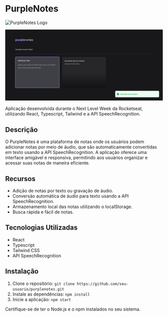# PurpleNotes 
![PurpleNotes Logo](./path/to/logo.png)

![Print](print.png)

Aplicação desenvolvida durante o Next Level Week da Rocketseat, utilizando React, Typescript, Tailwind e a API SpeechRecognition.

## Descrição

O PurpleNotes é uma plataforma de notas onde os usuários podem adicionar notas por meio de áudio, que são automaticamente convertidas em texto usando a API SpeechRecognition. A aplicação oferece uma interface amigável e responsiva, permitindo aos usuários organizar e acessar suas notas de maneira eficiente.

## Recursos

- Adição de notas por texto ou gravação de áudio.
- Conversão automática de áudio para texto usando a API SpeechRecognition.
- Armazenamento local das notas utilizando o localStorage.
- Busca rápida e fácil de notas.

## Tecnologias Utilizadas

- React
- Typescript
- Tailwind CSS
- API SpeechRecognition

## Instalação

1. Clone o repositório: `git clone https://github.com/seu-usuario/purplenotes.git`
2. Instale as dependências: `npm install`
3. Inicie a aplicação: `npm start`

Certifique-se de ter o Node.js e o npm instalados no seu sistema.



